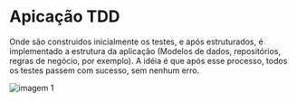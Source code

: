 # Apicação TDD

Onde são construidos inicialmente os testes, e após estruturados, é implementado a estrutura da aplicação (Modelos de dados, repositórios, regras de negócio, por exemplo).
A idéia é que após esse processo, todos os testes passem com sucesso, sem nenhum erro.

![imagem 1](https://www.graycelltech.com/wp-content/uploads/2024/01/c6c4202f79.jpg)
